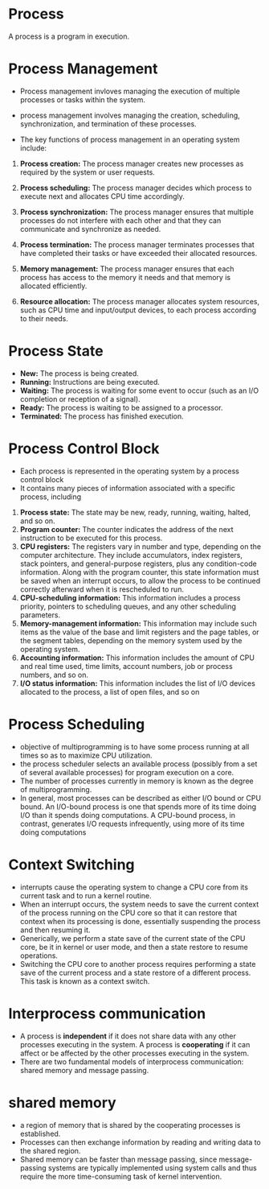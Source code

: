 
# Process

A process is a program in execution.

# Process Management

- Process management invloves managing the execution of multiple processes or tasks within the system. 
- process management involves managing the creation, scheduling, synchronization, and termination of these processes.

- The key functions of process management in an operating system include:

1. **Process creation:** The process manager creates new processes as required by the system or user requests.

2. **Process scheduling:** The process manager decides which process to execute next and allocates CPU time accordingly.

3. **Process synchronization:** The process manager ensures that multiple processes do not interfere with each other and that they can communicate and synchronize as needed.

4. **Process termination:** The process manager terminates processes that have completed their tasks or have exceeded their allocated resources.

5. **Memory management:** The process manager ensures that each process has access to the memory it needs and that memory is allocated efficiently.

6. **Resource allocation:** The process manager allocates system resources, such as CPU time and input/output devices, to each process according to their needs.

# Process State

- **New:** The process is being created.
- **Running:** Instructions are being executed.
- **Waiting:** The process is waiting for some event to occur (such as an I/O completion or reception of a signal).
- **Ready:** The process is waiting to be assigned to a processor.
- **Terminated:** The process has finished execution.

# Process Control Block
- Each process is represented in the operating system by a process control
block
- It contains many pieces of information associated with a specific process, including
1. **Process state:** The state may be new, ready, running, waiting, halted, and so on.
2. **Program counter:** The counter indicates the address of the next instruction to be executed for this process.
3. **CPU registers:** The registers vary in number and type, depending on the computer architecture. They include accumulators, index registers, stack pointers, and general-purpose registers, plus any condition-code information. Along with the program counter, this state information must be saved when an interrupt occurs, to allow the process to be continued correctly afterward when it is rescheduled to run.
4. **CPU-scheduling information:** This information includes a process priority, pointers to scheduling queues, and any other scheduling parameters.
5. **Memory-management information:** This information may include such items as the value of the base and limit registers and the page tables, or the segment tables, depending on the memory system used by the operating system.
6. **Accounting information:** This information includes the amount of CPU
and real time used, time limits, account numbers, job or process numbers,
and so on.
7. **I/O status information:** This information includes the list of I/O devices
allocated to the process, a list of open files, and so on

# Process Scheduling 
- objective of multiprogramming is to have some process running at all times so as to maximize CPU utilization.
- the process scheduler selects an available process (possibly from a set of several available processes) for program execution on a core.
- The number of processes currently in memory is known as the degree of multiprogramming.
- In general, most processes can be described as either I/O bound or CPU bound. An I/O-bound process is one that spends more of its time doing I/O than it spends doing computations. A CPU-bound process, in contrast, generates I/O requests
infrequently, using more of its time doing computations

# Context Switching 
- interrupts cause the operating system to change a CPU core from its current task and to run a kernel routine.
- When an interrupt occurs, the system needs to save the current context of the process running on the CPU core so that it can restore that context when its processing is done, essentially suspending the process and then resuming it.
-  Generically, we perform a state save of the current state of the CPU core, be it in kernel or user mode, and then a state restore to resume operations.
-  Switching the CPU core to another process requires performing a state save of the current process and a state restore of a different process. This task is known as a context switch.

# Interprocess communication
- A process is **independent** if it does not share data with any other processes executing in the system. A process is **cooperating** if it can affect or be affected by the other processes executing in the system.
- There are two fundamental models of interprocess communication: shared memory and message passing.

# shared memory
- a region of memory that is shared by the cooperating processes is established.
- Processes can then exchange information by reading and writing data to the shared region.
- Shared memory can be faster than message passing, since message-passing systems are typically implemented using system calls and thus require the more time-consuming task of kernel intervention.


